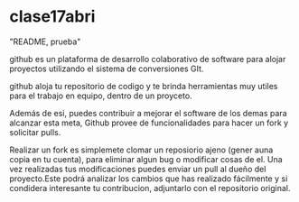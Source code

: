 
# clase17abri
"README, prueba"


github es un plataforma de desarrollo colaborativo de software para alojar proyectos utilizando el sistema de conversiones GIt.

github aloja tu repositorio de codigo y te brinda herramientas muy utiles para el trabajo en equipo, dentro de un proyceto.


Además de esi, puedes contribuir a mejorar el software de los demas para alcanzar esta meta, Github provee de funcionalidades para hacer un fork y solicitar pulls.


Realizar un fork es simplemete clomar un reposiorio ajeno (gener auna copia en tu cuenta), para eliminar algun bug o modificar cosas de el. Una vez realizadas tus modificaciones puedes enviar un pull al dueño del proyecto.Este podrá analizar los cambios que has realizado fácilmente y si condidera interesante tu contribucion, adjuntarlo con el repositorio original.

